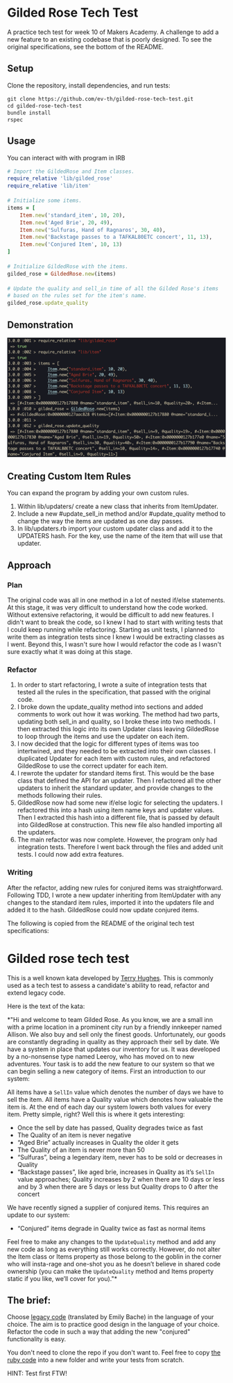# Gilded Rose Tech Test

A practice tech test for week 10 of Makers Academy. A challenge to add a new feature to an existing codebase that is poorly designed. To see the original specifications, see the bottom of the README.

## Setup

Clone the repository, install dependencies, and run tests:
```shell
git clone https://github.com/ev-th/gilded-rose-tech-test.git
cd gilded-rose-tech-test
bundle install
rspec
```

## Usage

You can interact with with program in IRB
```ruby
# Import the GildedRose and Item classes.
require_relative 'lib/gilded_rose'
require_relative 'lib/item'

# Initialize some items.
items = [
    Item.new('standard_item', 10, 20),
    Item.new('Aged Brie', 20, 49),
    Item.new('Sulfuras, Hand of Ragnaros', 30, 40),
    Item.new('Backstage passes to a TAFKAL80ETC concert', 11, 13),
    Item.new('Conjured Item', 10, 13)
]

# Initialize GildedRose with the items.
gilded_rose = GildedRose.new(items)

# Update the quality and sell_in time of all the Gilded Rose's items
# based on the rules set for the item's name.
gilded_rose.update_quality
```

## Demonstration
![repl demonstration](./demo.png)

## Creating Custom Item Rules

You can expand the program by adding your own custom rules.
1. Within lib/updaters/ create a new class that inherits from ItemUpdater.
2. Include a new #update_sell_in method and/or #update_quality method to change the way the items are updated as one day passes.
3. In lib/updaters.rb import your custom updater class and add it to the UPDATERS hash. For the key, use the name of the item that will use that updater.

## Approach
### Plan
The original code was all in one method in a lot of nested if/else statements. At this stage, it was very difficult to understand how the code worked. Without extensive refactoring, it would be difficult to add new features. I didn't want to break the code, so I knew I had to start with writing tests that I could keep running while refactoring. Starting as unit tests, I planned to write them as integration tests since I knew I would be extracting classes as I went. Beyond this, I wasn't sure how I would refactor the code as I wasn't sure exactly what it was doing at this stage.

### Refactor

1. In order to start refactoring, I wrote a suite of integration tests that tested all the rules in the specification, that passed with the original code.
2. I broke down the update_quality method into sections and added comments to work out how it was working. The method had two parts, updating both sell_in and quality, so I broke these into two methods. I then extracted this logic into its own Updater class leaving GildedRose to loop through the items and use the updater on each item.
3. I now decided that the logic for different types of items was too intertwined, and they needed to be extracted into their own classes. I duplicated Updater for each item with custom rules, and refactored GildedRose to use the correct updater for each item.
4. I rewrote the updater for standard items first. This would be the base class that defined the API for an updater. Then I refactored all the other updaters to inherit the standard updater, and provide changes to the methods following their rules.
5. GildedRose now had some new if/else logic for selecting the updaters. I refactored this into a hash using item name keys and updater values. Then I extracted this hash into a different file, that is passed by default into GildedRose at construction. This new file also handled importing all the updaters.
6. The main refactor was now complete. However, the program only had integration tests. Therefore I went back through the files and added unit tests. I could now add extra features.

### Writing

After the refactor, adding new rules for conjured items was straightforward. Following TDD, I wrote a new updater inheriting from ItemUpdater with any changes to the standard item rules, imported it into the updaters file and added it to the hash. GildedRose could now update conjured items.

The following is copied from the README of the original tech test specifications:

# Gilded rose tech test

This is a well known kata developed by [Terry Hughes](http://iamnotmyself.com/2011/02/13/refactor-this-the-gilded-rose-kata/). This is commonly used as a tech test to assess a candidate's ability to read, refactor and extend legacy code.

Here is the text of the kata:

*"Hi and welcome to team Gilded Rose. As you know, we are a small inn with a prime location in a prominent city run by a friendly innkeeper named Allison. We also buy and sell only the finest goods. Unfortunately, our goods are constantly degrading in quality as they approach their sell by date. We have a system in place that updates our inventory for us. It was developed by a no-nonsense type named Leeroy, who has moved on to new adventures. Your task is to add the new feature to our system so that we can begin selling a new category of items. First an introduction to our system:

All items have a `SellIn` value which denotes the number of days we have to sell the item. All items have a Quality value which denotes how valuable the item is. At the end of each day our system lowers both values for every item. Pretty simple, right? Well this is where it gets interesting:

- Once the sell by date has passed, Quality degrades twice as fast
- The Quality of an item is never negative
- “Aged Brie” actually increases in Quality the older it gets
- The Quality of an item is never more than 50
- “Sulfuras”, being a legendary item, never has to be sold or decreases in Quality
- “Backstage passes”, like aged brie, increases in Quality as it’s `SellIn` value approaches; Quality increases by 2 when there are 10 days or less and by 3 when there are 5 days or less but Quality drops to 0 after the concert

We have recently signed a supplier of conjured items. This requires an update to our system:

* “Conjured” items degrade in Quality twice as fast as normal items

Feel free to make any changes to the `UpdateQuality` method and add any new code as long as everything still works correctly. However, do not alter the Item class or Items property as those belong to the goblin in the corner who will insta-rage and one-shot you as he doesn’t believe in shared code ownership (you can make the `UpdateQuality` method and Items property static if you like, we’ll cover for you)."*

## The brief:

Choose [legacy code](https://github.com/emilybache/GildedRose-Refactoring-Kata) (translated by Emily Bache) in the language of your choice. The aim is to practice good design in the language of your choice. Refactor the code in such a way that adding the new "conjured" functionality is easy.

You don't need to clone the repo if you don't want to. Feel free to copy [the ruby code](https://github.com/emilybache/GildedRose-Refactoring-Kata/blob/main/ruby/gilded_rose.rb) into a new folder and write your tests from scratch.

HINT: Test first FTW!